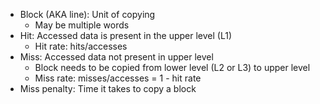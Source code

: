 - Block (AKA line): Unit of copying
	- May be multiple words
- Hit: Accessed data is present in the upper level (L1)
	- Hit rate: hits/accesses
- Miss: Accessed data not present in upper level
	- Block needs to be copied from lower level (L2 or L3) to upper level
	- Miss rate: misses/accesses = 1 - hit rate
- Miss penalty: Time it takes to copy a block 